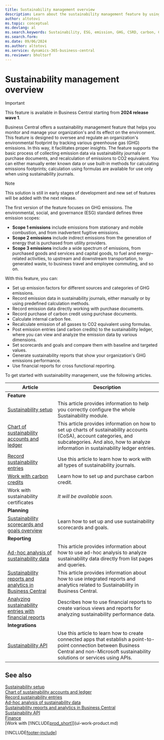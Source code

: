 ```yaml
---
title: Sustainability management overview
description: Learn about the sustainability management feature by using the provided information and resources.
author: altotovi
ms.topic: conceptual
ms.devlang: al
ms.search.keywords: Sustainability, ESG, emission, GHG, CSRD, carbon, CO2
ms.search.form: 
ms.date: 09/06/2024
ms.author: altotovi
ms.service: dynamics-365-business-central
ms.reviewer: bholtorf
---
```


# Sustainability management overview

> [!IMPORTANT]
> This feature is available in Business Central starting from **2024 release wave 1**.  

Business Central offers a sustainability management feature that helps you monitor and manage your organization's and its effect on the environment. This feature is designed to oversee and regulate an organization's environmental footprint by tracking various greenhouse gas (GHG) emissions. In this way, it facilitates proper insights. The feature supports the basic process of collecting emission data via sustainability journals or purchase documents, and recalculation of emissions to CO2 equivalent. You can either manually enter known data or use built-in methods for calculating emissions footprints; calculation using formulas are available for use only when using sustainability journals.   

> [!NOTE]
> This solution is still in early stages of development and new set of features will be added with the next release.  

The first version of the feature focuses on GHG emissions. The environmental, social, and governance (ESG) standard defines three emission scopes:

- **Scope 1 emissions** include emissions from stationary and mobile combustion, and from inadvertent fugitive emissions.
- **Scope 2 emissions** include indirect emissions from the generation of energy that is purchased from utility providers.
- **Scope 3 emissions** include a wide spectrum of emissions, from purchased goods and services and capital goods, to fuel and energy–related activities, to upstream and downstream transportation, to generated waste, to business travel and employee commuting, and so on.

With this feature, you can:

- Set up emission factors for different sources and categories of GHG emissions.
- Record emission data in sustainability journals, either manually or by using predefined calculation methods.
- Record emission data directly working with purchase documents.
- Record purchase of carbon credit using purchase documents.
- Calculate internal carbon fee.
- Recalculate emission of all gasses to CO2 equivalent using formulas.
- Post emission entries (and carbon credits) to the sustainability ledger, where you can view and analyze the emission data by various dimensions.
- Set scorecards and goals and compare them with baseline and targeted values.
- Generate sustainability reports that show your organization's GHG emissions performance.
- Use financial reports for cross functional reporting.

To get started with sustainability management, use the following articles.

| Article | Description |
|---------|-------------|
| **Feature** |             |
| [Sustainability setup](finance-sustainability-setup.md) | This article provides information to help you correctly configure the whole Sustainability module. |
| [Chart of sustainability accounts and ledger](finance-sustainability-accounts-ledger.md) | This article provides information on how to set up charts of sustainability accounts (CoSA), account categories, and subcategories. And also, how to analyze information in sustainability ledger entries. |
| [Record sustainability entries](finance-sustainability-journal.md) | Use this article to learn how to work with all types of sustainability journals. |
| [Work with carbon credits](sustainability-carbon-credit.md) | Learn how to set up and purchase carbon credit. |
| Work with sustainability certificates | *It will be available soon.*    |
| **Planning** |             |
| [Sustainability scorecards and goals overview](sustainability-scorecards-goals.md) | Learn how to set up and use sustainability scorecards and goals. |
| **Reporting** |             |
| [Ad-hoc analysis of sustainability data](ad-hoc-analysis-sustainability.md) | This article provides information about how to use ad-hoc analysis to analyze sustainability data directly from list pages and queries. |
| [Sustainability reports and analytics in Business Central](sustainability-reports.md) | This article provides information about how to use integrated reports and analytics related to Sustainability in Business Central. |
| [Analyzing sustainability entries with financial reports](sustainability-fin-reporting.md) | Describes how to use financial reports to create various views and reports for analyzing sustainability performance data. |
| **Integrations** |             |
| [Sustainability API](/dynamics365/business-central/dev-itpro/api-sustainability/sustainability-api?toc=/dynamics365/business-central/toc.json) | Use this article to learn how to create connected apps that establish a point-to-point connection between Business Central and non-Microsoft sustainability solutions or services using APIs. |

## See also

[Sustainability setup](finance-sustainability-setup.md)    
[Chart of sustainability accounts and ledger](finance-sustainability-accounts-ledger.md)    
[Record sustainability entries](finance-sustainability-journal.md)    
[Ad-hoc analysis of sustainability data](ad-hoc-analysis-sustainability.md)    
[Sustainability reports and analytics in Business Central](sustainability-reports.md)   
[Sustainability API](/dynamics365/business-central/dev-itpro/api-sustainability/sustainability-api?toc=/dynamics365/business-central/toc.json)    
[Finance](finance.md)    
[Work with [!INCLUDE[prod_short](includes/prod_short.md)]](ui-work-product.md)    

[!INCLUDE[footer-include](includes/footer-banner.md)]
